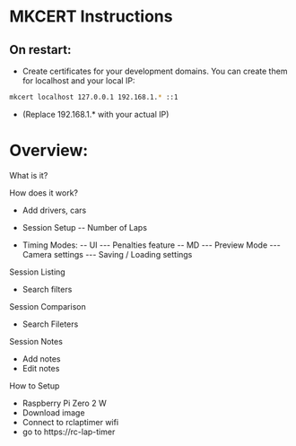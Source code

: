 # MKCERT Instructions
## On restart:
- Create certificates for your development domains. You can create them for localhost and your local IP:
```bash
mkcert localhost 127.0.0.1 192.168.1.* ::1
```

- (Replace 192.168.1.* with your actual IP)



# Overview:
What is it?

How does it work?
- Add drivers, cars

- Session Setup
-- Number of Laps

- Timing Modes:
-- UI
--- Penalties feature
-- MD
--- Preview Mode
--- Camera settings
--- Saving / Loading settings

Session Listing
- Search filters

Session Comparison
- Search Fileters

Session Notes
- Add notes
- Edit notes


How to Setup
- Raspberry Pi Zero 2 W
- Download image
- Connect to rclaptimer wifi
- go to https://rc-lap-timer

